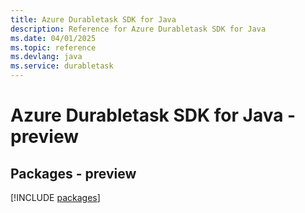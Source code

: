 ```yaml
---
title: Azure Durabletask SDK for Java
description: Reference for Azure Durabletask SDK for Java
ms.date: 04/01/2025
ms.topic: reference
ms.devlang: java
ms.service: durabletask
---
```

# Azure Durabletask SDK for Java - preview
## Packages - preview
[!INCLUDE [packages](durabletask-index.md)]